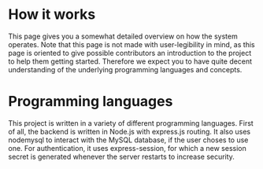 # How it works
This page gives you a somewhat detailed overview on how the system operates. Note that this page is not made with user-legibility in mind, as this page is oriented to give possible contributors an introduction to the project to help them getting started. Therefore we expect you to have quite decent understanding of the underlying programming languages and concepts.

# Programming languages
This project is written in a variety of different programming languages. First of all, the backend is written in Node.js with express.js routing. It also uses nodemysql to interact with the MySQL database, if the user choses to use one. For authentication, it uses express-session, for which a new session secret is generated whenever the server restarts to increase security.